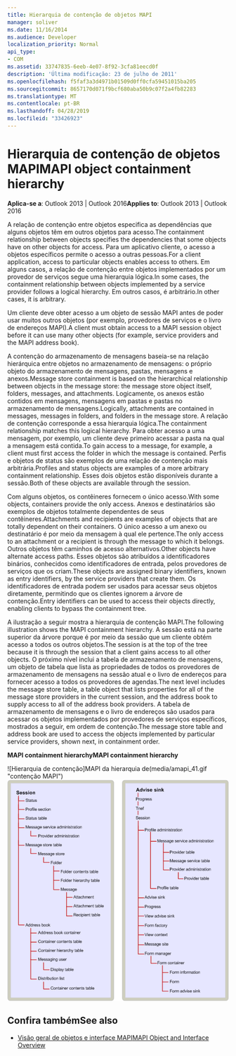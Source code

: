 ```yaml
---
title: Hierarquia de contenção de objetos MAPI
manager: soliver
ms.date: 11/16/2014
ms.audience: Developer
localization_priority: Normal
api_type:
- COM
ms.assetid: 33747835-6eeb-4e07-8f92-3cfa81eecd0f
description: 'Última modificação: 23 de julho de 2011'
ms.openlocfilehash: f5faf3a3d4971b01509d0ff0cfa59451015ba205
ms.sourcegitcommit: 8657170d071f9bcf680aba50b9c07f2a4fb82283
ms.translationtype: MT
ms.contentlocale: pt-BR
ms.lasthandoff: 04/28/2019
ms.locfileid: "33426923"
---
```

# <a name="mapi-object-containment-hierarchy"></a><span data-ttu-id="e86cd-103">Hierarquia de contenção de objetos MAPI</span><span class="sxs-lookup"><span data-stu-id="e86cd-103">MAPI object containment hierarchy</span></span>
  
<span data-ttu-id="e86cd-104">**Aplica-se a**: Outlook 2013 | Outlook 2016</span><span class="sxs-lookup"><span data-stu-id="e86cd-104">**Applies to**: Outlook 2013 | Outlook 2016</span></span> 
  
<span data-ttu-id="e86cd-105">A relação de contenção entre objetos especifica as dependências que alguns objetos têm em outros objetos para acesso.</span><span class="sxs-lookup"><span data-stu-id="e86cd-105">The containment relationship between objects specifies the dependencies that some objects have on other objects for access.</span></span> <span data-ttu-id="e86cd-106">Para um aplicativo cliente, o acesso a objetos específicos permite o acesso a outras pessoas.</span><span class="sxs-lookup"><span data-stu-id="e86cd-106">For a client application, access to particular objects enables access to others.</span></span> <span data-ttu-id="e86cd-107">Em alguns casos, a relação de contenção entre objetos implementados por um provedor de serviços segue uma hierarquia lógica.</span><span class="sxs-lookup"><span data-stu-id="e86cd-107">In some cases, the containment relationship between objects implemented by a service provider follows a logical hierarchy.</span></span> <span data-ttu-id="e86cd-108">Em outros casos, é arbitrário.</span><span class="sxs-lookup"><span data-stu-id="e86cd-108">In other cases, it is arbitrary.</span></span> 
  
<span data-ttu-id="e86cd-109">Um cliente deve obter acesso a um objeto de sessão MAPI antes de poder usar muitos outros objetos (por exemplo, provedores de serviços e o livro de endereços MAPI).</span><span class="sxs-lookup"><span data-stu-id="e86cd-109">A client must obtain access to a MAPI session object before it can use many other objects (for example, service providers and the MAPI address book).</span></span>
  
<span data-ttu-id="e86cd-110">A contenção do armazenamento de mensagens baseia-se na relação hierárquica entre objetos no armazenamento de mensagens: o próprio objeto do armazenamento de mensagens, pastas, mensagens e anexos.</span><span class="sxs-lookup"><span data-stu-id="e86cd-110">Message store containment is based on the hierarchical relationship between objects in the message store: the message store object itself, folders, messages, and attachments.</span></span> <span data-ttu-id="e86cd-111">Logicamente, os anexos estão contidos em mensagens, mensagens em pastas e pastas no armazenamento de mensagens.</span><span class="sxs-lookup"><span data-stu-id="e86cd-111">Logically, attachments are contained in messages, messages in folders, and folders in the message store.</span></span> <span data-ttu-id="e86cd-112">A relação de contenção corresponde a essa hierarquia lógica.</span><span class="sxs-lookup"><span data-stu-id="e86cd-112">The containment relationship matches this logical hierarchy.</span></span> <span data-ttu-id="e86cd-113">Para obter acesso a uma mensagem, por exemplo, um cliente deve primeiro acessar a pasta na qual a mensagem está contida.</span><span class="sxs-lookup"><span data-stu-id="e86cd-113">To gain access to a message, for example, a client must first access the folder in which the message is contained.</span></span> <span data-ttu-id="e86cd-114">Perfis e objetos de status são exemplos de uma relação de contenção mais arbitrária.</span><span class="sxs-lookup"><span data-stu-id="e86cd-114">Profiles and status objects are examples of a more arbitrary containment relationship.</span></span> <span data-ttu-id="e86cd-115">Esses dois objetos estão disponíveis durante a sessão.</span><span class="sxs-lookup"><span data-stu-id="e86cd-115">Both of these objects are available through the session.</span></span> 
  
<span data-ttu-id="e86cd-116">Com alguns objetos, os contêineres fornecem o único acesso.</span><span class="sxs-lookup"><span data-stu-id="e86cd-116">With some objects, containers provide the only access.</span></span> <span data-ttu-id="e86cd-117">Anexos e destinatários são exemplos de objetos totalmente dependentes de seus contêineres.</span><span class="sxs-lookup"><span data-stu-id="e86cd-117">Attachments and recipients are examples of objects that are totally dependent on their containers.</span></span> <span data-ttu-id="e86cd-118">O único acesso a um anexo ou destinatário é por meio da mensagem à qual ele pertence.</span><span class="sxs-lookup"><span data-stu-id="e86cd-118">The only access to an attachment or a recipient is through the message to which it belongs.</span></span> <span data-ttu-id="e86cd-119">Outros objetos têm caminhos de acesso alternativos.</span><span class="sxs-lookup"><span data-stu-id="e86cd-119">Other objects have alternate access paths.</span></span> <span data-ttu-id="e86cd-120">Esses objetos são atribuídos a identificadores binários, conhecidos como identificadores de entrada, pelos provedores de serviços que os criam.</span><span class="sxs-lookup"><span data-stu-id="e86cd-120">These objects are assigned binary identifiers, known as entry identifiers, by the service providers that create them.</span></span> <span data-ttu-id="e86cd-121">Os identificadores de entrada podem ser usados para acessar seus objetos diretamente, permitindo que os clientes ignorem a árvore de contenção.</span><span class="sxs-lookup"><span data-stu-id="e86cd-121">Entry identifiers can be used to access their objects directly, enabling clients to bypass the containment tree.</span></span> 
  
<span data-ttu-id="e86cd-122">A ilustração a seguir mostra a hierarquia de contenção MAPI.</span><span class="sxs-lookup"><span data-stu-id="e86cd-122">The following illustration shows the MAPI containment hierarchy.</span></span> <span data-ttu-id="e86cd-123">A sessão está na parte superior da árvore porque é por meio da sessão que um cliente obtém acesso a todos os outros objetos.</span><span class="sxs-lookup"><span data-stu-id="e86cd-123">The session is at the top of the tree because it is through the session that a client gains access to all other objects.</span></span> <span data-ttu-id="e86cd-124">O próximo nível inclui a tabela de armazenamento de mensagens, um objeto de tabela que lista as propriedades de todos os provedores de armazenamento de mensagens na sessão atual e o livro de endereços para fornecer acesso a todos os provedores de agendas.</span><span class="sxs-lookup"><span data-stu-id="e86cd-124">The next level includes the message store table, a table object that lists properties for all of the message store providers in the current session, and the address book to supply access to all of the address book providers.</span></span> <span data-ttu-id="e86cd-125">A tabela de armazenamento de mensagens e o livro de endereços são usados para acessar os objetos implementados por provedores de serviços específicos, mostrados a seguir, em ordem de contenção.</span><span class="sxs-lookup"><span data-stu-id="e86cd-125">The message store table and address book are used to access the objects implemented by particular service providers, shown next, in containment order.</span></span>
  
<span data-ttu-id="e86cd-126">**MAPI containment hierarchy**</span><span class="sxs-lookup"><span data-stu-id="e86cd-126">**MAPI containment hierarchy**</span></span>
  
<span data-ttu-id="e86cd-127">![Hierarquia de contenção]MAPI da hierarquia de(media/amapi_41.gif "contenção MAPI")</span><span class="sxs-lookup"><span data-stu-id="e86cd-127">![MAPI containment hierarchy](media/amapi_41.gif "MAPI containment hierarchy")</span></span>
  
## <a name="see-also"></a><span data-ttu-id="e86cd-128">Confira também</span><span class="sxs-lookup"><span data-stu-id="e86cd-128">See also</span></span>

- [<span data-ttu-id="e86cd-129">Visão geral de objetos e interface MAPI</span><span class="sxs-lookup"><span data-stu-id="e86cd-129">MAPI Object and Interface Overview</span></span>](mapi-object-and-interface-overview.md)

